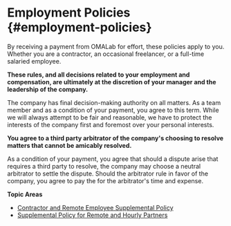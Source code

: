 # Employment Policies {#employment-policies}

By receiving a payment from OMALab for effort, these policies apply to you. Whether you are a contractor, an occasional freelancer, or a full-time salaried employee.

**These rules, and all decisions related to your employment and compensation, are ultimately at the discretion of your manager and the leadership of the company.**

The company has final decision-making authority on all matters. As a team member and as a condition of your payment, you agree to this term. While we will always attempt to be fair and reasonable, we have to protect the interests of the company first and foremost over your personal interests.

**You agree to a third party arbitrator of the company's choosing to resolve matters that cannot be amicably resolved.**

As a condition of your payment, you agree that should a dispute arise that requires a third party to resolve, the company may choose a neutral arbitrator to settle the dispute. Should the arbitrator rule in favor of the company, you agree to pay the for the arbitrator's time and expense.

**Topic Areas**

* [Contractor and Remote Employee Supplemental Policy](/chapter1/supplemental-policies-for-remote-employees-and-contractors.md)
* [Supplemental Policy for Remote and Hourly Partners](/chapter1/supplemental-policies-for-hourly-paid-international-contractors.md)



